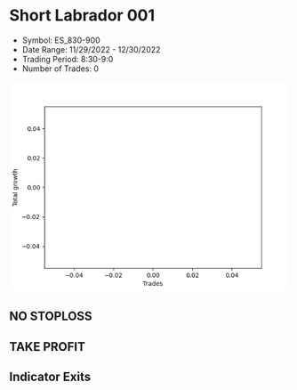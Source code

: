 # Short Labrador 001 
- Symbol: ES_830-900
- Date Range: 11/29/2022 - 12/30/2022
- Trading Period: 8:30-9:0
- Number of Trades: 0

![Plot](ShortLabrador001ES_830-900.png)
## NO STOPLOSS














## TAKE PROFIT











## Indicator Exits

